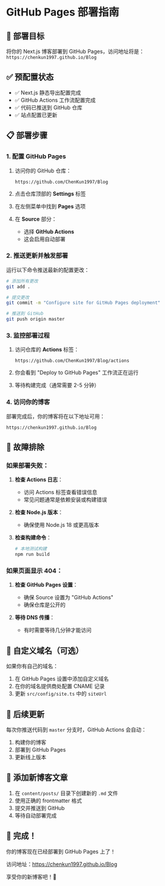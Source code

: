 # GitHub Pages 部署指南

## 🎯 **部署目标**
将你的 Next.js 博客部署到 GitHub Pages，访问地址将是：
`https://chenkun1997.github.io/Blog`

## ✅ **预配置状态**
- ✅ Next.js 静态导出配置完成
- ✅ GitHub Actions 工作流配置完成
- ✅ 代码已推送到 GitHub 仓库
- ✅ 站点配置已更新

## 📋 **部署步骤**

### 1. **配置 GitHub Pages**

1. 访问你的 GitHub 仓库：
   ```
   https://github.com/ChenKun1997/Blog
   ```

2. 点击仓库顶部的 **Settings** 标签

3. 在左侧菜单中找到 **Pages** 选项

4. 在 **Source** 部分：
   - 选择 **GitHub Actions**
   - 这会启用自动部署

### 2. **推送更新并触发部署**

运行以下命令推送最新的配置更改：

```bash
# 添加所有更改
git add .

# 提交更改
git commit -m "Configure site for GitHub Pages deployment"

# 推送到 GitHub
git push origin master
```

### 3. **监控部署过程**

1. 访问仓库的 **Actions** 标签：
   ```
   https://github.com/ChenKun1997/Blog/actions
   ```

2. 你会看到 "Deploy to GitHub Pages" 工作流正在运行

3. 等待构建完成（通常需要 2-5 分钟）

### 4. **访问你的博客**

部署完成后，你的博客将在以下地址可用：
```
https://chenkun1997.github.io/Blog
```

## 🔧 **故障排除**

### 如果部署失败：

1. **检查 Actions 日志**：
   - 访问 Actions 标签查看错误信息
   - 常见问题通常是依赖安装或构建错误

2. **检查 Node.js 版本**：
   - 确保使用 Node.js 18 或更高版本

3. **检查构建命令**：
   ```bash
   # 本地测试构建
   npm run build
   ```

### 如果页面显示 404：

1. **检查 GitHub Pages 设置**：
   - 确保 Source 设置为 "GitHub Actions"
   - 确保仓库是公开的

2. **等待 DNS 传播**：
   - 有时需要等待几分钟才能访问

## 🎨 **自定义域名（可选）**

如果你有自己的域名：

1. 在 GitHub Pages 设置中添加自定义域名
2. 在你的域名提供商处配置 CNAME 记录
3. 更新 `src/config/site.ts` 中的 `siteUrl`

## 🔄 **后续更新**

每次你推送代码到 `master` 分支时，GitHub Actions 会自动：
1. 构建你的博客
2. 部署到 GitHub Pages
3. 更新线上版本

## 📝 **添加新博客文章**

1. 在 `content/posts/` 目录下创建新的 `.md` 文件
2. 使用正确的 frontmatter 格式
3. 提交并推送到 GitHub
4. 等待自动部署完成

## 🎉 **完成！**

你的博客现在已经部署到 GitHub Pages 上了！

访问地址：https://chenkun1997.github.io/Blog

享受你的新博客吧！🚀
